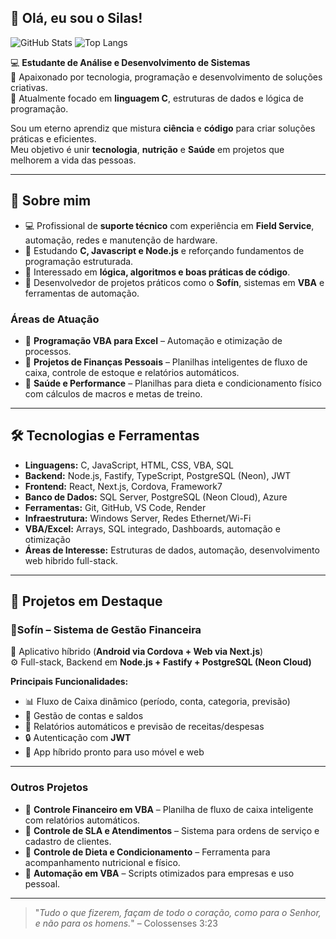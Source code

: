 👋 Olá, eu sou o Silas!
---

![GitHub Stats](https://github-readme-stats.vercel.app/api?username=silaspradoti-cell&show_icons=true&theme=tokyonight&include_all_commits=true&count_private=true)  ![Top Langs](https://github-readme-stats.vercel.app/api/top-langs/?username=silaspradoti-cell&layout=compact&langs_count=16&theme=tokyonight)  

💻 **Estudante de Análise e Desenvolvimento de Sistemas**  
🚀 Apaixonado por tecnologia, programação e desenvolvimento de soluções criativas.  
🎯 Atualmente focado em **linguagem C**, estruturas de dados e lógica de programação.  

Sou um eterno aprendiz que mistura **ciência** e **código** para criar soluções práticas e eficientes.  
Meu objetivo é unir **tecnologia**, **nutrição** e **Saúde** em projetos que melhorem a vida das pessoas.

---

## 🚀 Sobre mim
- 💻 Profissional de **suporte técnico** com experiência em **Field Service**, automação, redes e manutenção de hardware.  
- 🌱 Estudando **C, Javascript e Node.js** e reforçando fundamentos de programação estruturada.  
- 🧩 Interessado em **lógica, algoritmos e boas práticas de código**.  
- 🔧 Desenvolvedor de projetos práticos como o **Sofín**, sistemas em **VBA** e ferramentas de automação.  

### Áreas de Atuação
- 🔹 **Programação VBA para Excel** – Automação e otimização de processos.  
- 🔹 **Projetos de Finanças Pessoais** – Planilhas inteligentes de fluxo de caixa, controle de estoque e relatórios automáticos.  
- 🔹 **Saúde e Performance** – Planilhas para dieta e condicionamento físico com cálculos de macros e metas de treino.  

---

## 🛠️ Tecnologias e Ferramentas
- **Linguagens:** C, JavaScript, HTML, CSS, VBA, SQL  
- **Backend:** Node.js, Fastify, TypeScript, PostgreSQL (Neon), JWT  
- **Frontend:** React, Next.js, Cordova, Framework7  
- **Banco de Dados:** SQL Server, PostgreSQL (Neon Cloud), Azure  
- **Ferramentas:** Git, GitHub, VS Code, Render  
- **Infraestrutura:** Windows Server, Redes Ethernet/Wi-Fi  
- **VBA/Excel:** Arrays, SQL integrado, Dashboards, automação e otimização  
- **Áreas de Interesse:** Estruturas de dados, automação, desenvolvimento web hibrido full-stack.

---

## 📂 Projetos em Destaque
### 🔹Sofín – Sistema de Gestão Financeira
📱 Aplicativo híbrido (**Android via Cordova + Web via Next.js**)  
⚙️ Full-stack, Backend em **Node.js + Fastify + PostgreSQL (Neon Cloud)**  

**Principais Funcionalidades:**  
- 📊 Fluxo de Caixa dinâmico (período, conta, categoria, previsão)  
- 🏦 Gestão de contas e saldos  
- 📑 Relatórios automáticos e previsão de receitas/despesas  
- 🔒 Autenticação com **JWT**  
- 📲 App híbrido pronto para uso móvel e web  

---

### Outros Projetos
- 🔹 **Controle Financeiro em VBA** – Planilha de fluxo de caixa inteligente com relatórios automáticos.  
- 🔹 **Controle de SLA e Atendimentos** – Sistema para ordens de serviço e cadastro de clientes.  
- 🔹 **Controle de Dieta e Condicionamento** – Ferramenta para acompanhamento nutricional e físico.  
- 🔹 **Automação em VBA** – Scripts otimizados para empresas e uso pessoal.  

---

> "*Tudo o que fizerem, façam de todo o coração, como para o Senhor, e não para os homens.*" – Colossenses 3:23
